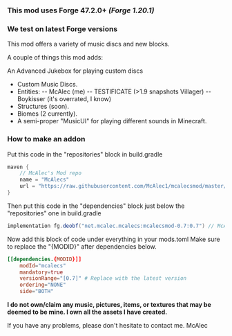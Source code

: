 ### This mod uses Forge 47.2.0+ _(Forge 1.20.1)_
### We test on latest Forge versions
This mod offers a variety of music discs and new blocks.

A couple of things this mod adds:

An Advanced Jukebox for playing custom discs
- Custom Music Discs.
- Entities:
 -- McAlec (me)
 -- TESTIFICATE (>1.9 snapshots Villager) 
 -- Boykisser (it's overrated, I know)
- Structures (soon).
- Biomes (2 currently).
- A semi-proper "MusicUI" for playing different sounds in Minecraft.



### How to make an addon

Put this code in the "repositories" block in build.gradle

```gradle
maven {
    // McAlec's Mod repo
    name = "McAlecs"
    url = "https://raw.githubusercontent.com/McAlec1/mcalecsmod/master/mcmodsrepo/"
}
```

Then put this code in the "dependencies" block just below the "repositories" one in build.gradle

```gradle
implementation fg.deobf("net.mcalec.mcalecs:mcalecsmod-0.7:0.7") // McAlec's Mod Repo
```

Now add this block of code under everything in your mods.toml 
Make sure to replace the "{MODID}" after dependencies below.

```toml
[[dependencies.{MODID}]]
    modId="mcalecs"
    mandatory=true
    versionRange="[0.7]" # Replace with the latest version
    ordering="NONE"
    side="BOTH"
```

**I do not own/claim any music, pictures, items, or textures that may be deemed to be mine. I own all the assets I have created.**

If you have any problems, please don't hesitate to contact me.
McAlec
